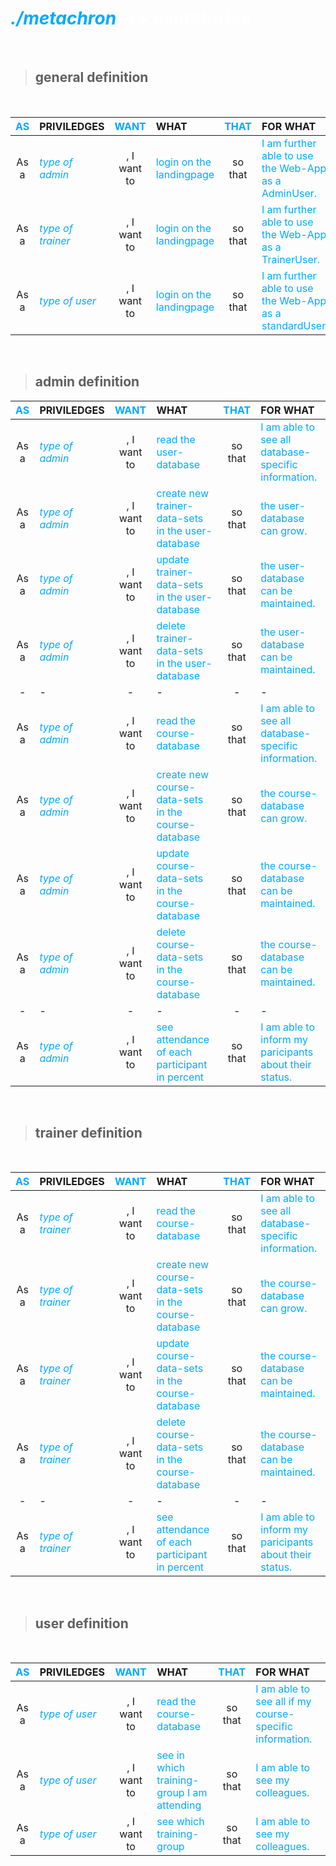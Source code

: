<c2>

# _**<c1>./metachron</c1>**_ ->> **userstories**

<br>

>## general definition

<br>

| **<c1>AS</c1>** | **PRIVILEDGES** | **<c1>WANT</c1>** | **WHAT** | **<c1>THAT</c1>** | **FOR WHAT** |
|:-:|:-|:-:|:-|:-:|:-|
| As a | <c1>_type of admin_</c1>   | , I want to | <c1>login on the landingpage</c1> | so that | <c1>I am further able to use the Web-App as a AdminUser.   </c1> |
| As a | <c1>_type of trainer_</c1> | , I want to | <c1>login on the landingpage</c1> | so that | <c1>I am further able to use the Web-App as a TrainerUser. </c1> |      
| As a | <c1>_type of user_</c1>    | , I want to | <c1>login on the landingpage</c1> | so that | <c1>I am further able to use the Web-App as a standardUser.</c1> |

<br>

>## admin definition
| **<c1>AS</c1>** | **PRIVILEDGES** | **<c1>WANT</c1>** | **WHAT** | **<c1>THAT</c1>** | **FOR WHAT** |
|:-:|:-|:-:|:-|:-:|:-|
| As a | <c1>_type of admin_</c1> | , I want to | <c1>read the user-database</c1>                             | so that | <c1>I am able to see all database-specific information.</c1>    | 
| As a | <c1>_type of admin_</c1> | , I want to | <c1>create new trainer-data-sets in the user-database</c1>  | so that | <c1>the user-database can grow.</c1>                            |
| As a | <c1>_type of admin_</c1> | , I want to | <c1>update trainer-data-sets in the user-database</c1>      | so that | <c1>the user-database can be maintained.</c1>                   |
| As a | <c1>_type of admin_</c1> | , I want to | <c1>delete trainer-data-sets in the user-database</c1>      | so that | <c1>the user-database can be maintained.</c1>                   |
| - | - | - | - | - | - |
| As a | <c1>_type of admin_</c1> | , I want to | <c1>read the course-database</c1>                           | so that | <c1>I am able to see all database-specific information.</c1>    | 
| As a | <c1>_type of admin_</c1> | , I want to | <c1>create new course-data-sets in the course-database</c1> | so that | <c1>the course-database can grow.</c1>                          |
| As a | <c1>_type of admin_</c1> | , I want to | <c1>update course-data-sets in the course-database</c1>     | so that | <c1>the course-database can be maintained.</c1>                 |
| As a | <c1>_type of admin_</c1> | , I want to | <c1>delete course-data-sets in the course-database</c1>     | so that | <c1>the course-database can be maintained.</c1>                 |
| - | - | - | - | - | - |
| As a | <c1>_type of admin_</c1> | , I want to | <c1>see attendance of each participant in percent</c1>      | so that | <c1>I am able to inform my paricipants about their status.</c1> |

<br>

>## trainer definition

<br>

| **<c1>AS</c1>** | **PRIVILEDGES** | **<c1>WANT</c1>** | **WHAT** | **<c1>THAT</c1>** | **FOR WHAT** |
|:-:|:-|:-:|:-|:-:|:-|
| As a | <c1>_type of trainer_</c1> | , I want to | <c1>read the course-database</c1>                           | so that | <c1>I am able to see all database-specific information.</c1>      |
| As a | <c1>_type of trainer_</c1> | , I want to | <c1>create new course-data-sets in the course-database</c1> | so that | <c1>the course-database can grow.</c1>                            |
| As a | <c1>_type of trainer_</c1> | , I want to | <c1>update course-data-sets in the course-database</c1>     | so that | <c1>the course-database can be maintained.</c1>                   |
| As a | <c1>_type of trainer_</c1> | , I want to | <c1>delete course-data-sets in the course-database</c1>     | so that | <c1>the course-database can be maintained.</c1>                   |
| - | - | - | - | - | - |
| As a | <c1>_type of trainer_</c1> | , I want to | <c1>see attendance of each participant in percent</c1>      | so that | <c1>I am able to inform my paricipants about their status.</c1>   |

<br>

>## user definition

<br>

| **<c1>AS</c1>** | **PRIVILEDGES** | **<c1>WANT</c1>** | **WHAT** | **<c1>THAT</c1>** | **FOR WHAT** |
|:-:|:-|:-:|:-|:-:|:-|
| As a | <c1>_type of user_</c1> | , I want to | <c1>read the course-database</c1>                   | so that | <c1>I am able to see all if my course-specific information.</c1> | 
| As a | <c1>_type of user_</c1> | , I want to | <c1>see in which training-group I am attending</c1> | so that | <c1>I am able to see my colleagues.</c1>                         | 
| As a | <c1>_type of user_</c1> | , I want to | <c1>see which training-group</c1>                   | so that | <c1>I am able to see my colleagues.</c1>                         | 

</c2>

<style>
    c1 { color: rgba(0,170,255,1) }
    c2 { color: rgba(255,255,255,1) }
</style>